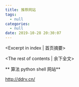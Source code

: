 ```yaml
---
title: 推荐网站
tags:
  - null
categories:
  - null
date: 2019-10-28 20:30:07
---
```

<Excerpt in index | 首页摘要> 

<!-- more -->
<The rest of contents | 余下全文>



** 算法 python shell 网站**

http://ddrv.cn/

